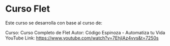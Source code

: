 # Curso Flet
Este curso se desarrolla con base al curso de:

Curso: Curso Completo de Flet
Autor: Código Espinoza - Automatiza tu Vida YouTube
Link: https://www.youtube.com/watch?v=7EhjlAz4vvs&t=7250s
